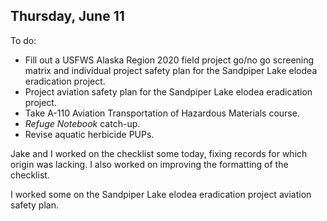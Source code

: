 
## Thursday, June 11

To do:

* Fill out a USFWS Alaska Region 2020 field project go/no go screening matrix and individual project safety plan for the Sandpiper Lake elodea eradication project.
* Project aviation safety plan for the Sandpiper Lake elodea eradication project.
* Take A-110 Aviation Transportation of Hazardous Materials course.
* *Refuge Notebook* catch-up.
* Revise aquatic herbicide PUPs.

Jake and I worked on the checklist some today, fixing records for which origin was lacking. I also worked on improving the formatting of the checklist.

I worked some on the Sandpiper Lake elodea eradication project aviation safety plan.
